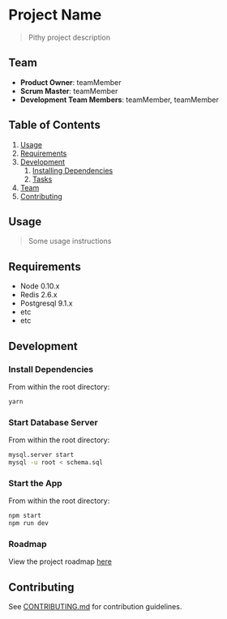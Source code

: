 # Project Name

> Pithy project description

## Team

  - __Product Owner__: teamMember
  - __Scrum Master__: teamMember
  - __Development Team Members__: teamMember, teamMember

## Table of Contents

1. [Usage](#Usage)
1. [Requirements](#requirements)
1. [Development](#development)
    1. [Installing Dependencies](#installing-dependencies)
    1. [Tasks](#tasks)
1. [Team](#team)
1. [Contributing](#contributing)

## Usage

> Some usage instructions

## Requirements

- Node 0.10.x
- Redis 2.6.x
- Postgresql 9.1.x
- etc
- etc

## Development

### Install Dependencies

From within the root directory:
```sh
yarn
```

### Start Database Server

From within the root directory:
```sh
mysql.server start
mysql -u root < schema.sql
```

### Start the App

From within the root directory:
```sh
npm start
npm run dev
```

### Roadmap

View the project roadmap [here](LINK_TO_PROJECT_ISSUES)


## Contributing

See [CONTRIBUTING.md](_CONTRIBUTING.md) for contribution guidelines.
